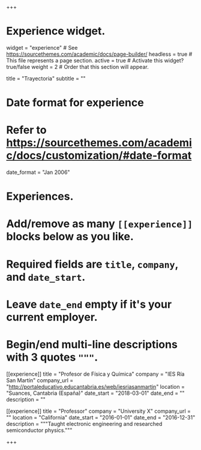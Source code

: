 +++
# Experience widget.
widget = "experience"  # See https://sourcethemes.com/academic/docs/page-builder/
headless = true  # This file represents a page section.
active = true  # Activate this widget? true/false
weight = 2  # Order that this section will appear.

title = "Trayectoria"
subtitle = ""

# Date format for experience
#   Refer to https://sourcethemes.com/academic/docs/customization/#date-format
date_format = "Jan 2006"

# Experiences.
#   Add/remove as many `[[experience]]` blocks below as you like.
#   Required fields are `title`, `company`, and `date_start`.
#   Leave `date_end` empty if it's your current employer.
#   Begin/end multi-line descriptions with 3 quotes `"""`.
[[experience]]
  title = "Profesor de Física y Química"
  company = "IES Ría San Martín"
  company_url = "http://portaleducativo.educantabria.es/web/iesriasanmartin"
  location = "Suances, Cantabria (España)"
  date_start = "2018-03-01"
  date_end = ""
  description = ""

[[experience]]
  title = "Professor"
  company = "University X"
  company_url = ""
  location = "California"
  date_start = "2016-01-01"
  date_end = "2016-12-31"
  description = """Taught electronic engineering and researched semiconductor physics."""

+++
